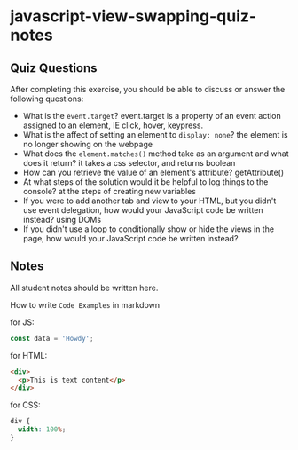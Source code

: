 # javascript-view-swapping-quiz-notes

## Quiz Questions

After completing this exercise, you should be able to discuss or answer the following questions:

- What is the `event.target`?
  event.target is a property of an event action assigned to an element, IE click, hover, keypress.
- What is the affect of setting an element to `display: none`?
  the element is no longer showing on the webpage
- What does the `element.matches()` method take as an argument and what does it return?
  it takes a css selector, and returns boolean
- How can you retrieve the value of an element's attribute?
  getAttribute()
- At what steps of the solution would it be helpful to log things to the console?
  at the steps of creating new variables
- If you were to add another tab and view to your HTML, but you didn't use event delegation, how would your JavaScript code be written instead?
  using DOMs
- If you didn't use a loop to conditionally show or hide the views in the page, how would your JavaScript code be written instead?

## Notes

All student notes should be written here.

How to write `Code Examples` in markdown

for JS:

```javascript
const data = 'Howdy';
```

for HTML:

```html
<div>
  <p>This is text content</p>
</div>
```

for CSS:

```css
div {
  width: 100%;
}
```
